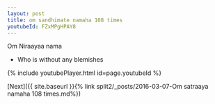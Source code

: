 ```yaml
---
layout: post
title: om sandhimate namaha 108 times
youtubeId: FZxMPgHPAY8
---
```

 
 
Om Niraayaa nama 
 
 -  Who is without any blemishes 
 
  
 
  
 
 
 
 
 
 


{% include youtubePlayer.html id=page.youtubeId %}
 
[Next]({{ site.baseurl }}{% link  split2/_posts/2016-03-07-Om satraaya namaha 108 times.md%})
 
